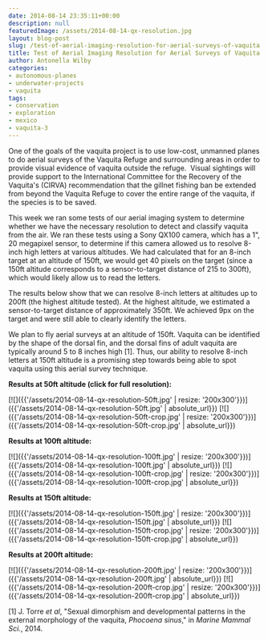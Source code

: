 ```yaml
---
date: 2014-08-14 23:35:11+00:00
description: null
featuredImage: /assets/2014-08-14-qx-resolution.jpg
layout: blog-post
slug: /test-of-aerial-imaging-resolution-for-aerial-surveys-of-vaquita
title: Test of Aerial Imaging Resolution for Aerial Surveys of Vaquita
author: Antonella Wilby
categories:
- autonomous-planes
- underwater-projects
- vaquita
tags:
- conservation
- exploration
- mexico
- vaquita-3
---
```

One of the goals of the vaquita project is to use low-cost, unmanned planes to do aerial surveys of the Vaquita Refuge and surrounding areas in order to provide visual evidence of vaquita outside the refuge.  Visual sightings will provide support to the International Committee for the Recovery of the Vaquita's (CIRVA) recommendation that the gillnet fishing ban be extended from beyond the Vaquita Refuge to cover the entire range of the vaquita, if the species is to be saved.

This week we ran some tests of our aerial imaging system to determine whether we have the necessary resolution to detect and classify vaquita from the air. We ran these tests using a Sony QX100 camera, which has a 1", 20 megapixel sensor, to determine if this camera allowed us to resolve 8-inch high letters at various altitudes.  We had calculated that for an 8-inch target at an altitude of 150ft, we would get 40 pixels on the target (since a 150ft altitude corresponds to a sensor-to-target distance of 215 to 300ft), which would likely allow us to read the letters.

The results below show that we can resolve 8-inch letters at altitudes up to 200ft (the highest altitude tested). At the highest altitude, we estimated a sensor-to-target distance of approximately 350ft. We achieved 9px on the target and were still able to clearly identify the letters. 

We plan to fly aerial surveys at an altitude of 150ft. Vaquita can be identified by the shape of the dorsal fin, and the dorsal fins of adult vaquita are typically around 5 to 8 inches high [1]. Thus, our ability to resolve 8-inch letters at 150ft altitude is a promising step towards being able to spot vaquita using this aerial survey technique.

**Results at 50ft altitude (click for full resolution):**

[![]({{'/assets/2014-08-14-qx-resolution-50ft.jpg' | resize: '200x300'}})]({{'/assets/2014-08-14-qx-resolution-50ft.jpg' | absolute_url}})
[![]({{'/assets/2014-08-14-qx-resolution-50ft-crop.jpg' | resize: '200x300'}})]({{'/assets/2014-08-14-qx-resolution-50ft-crop.jpg' | absolute_url}})

**Results at 100ft altitude:**

[![]({{'/assets/2014-08-14-qx-resolution-100ft.jpg' | resize: '200x300'}})]({{'/assets/2014-08-14-qx-resolution-100ft.jpg' | absolute_url}})
[![]({{'/assets/2014-08-14-qx-resolution-100ft-crop.jpg' | resize: '200x300'}})]({{'/assets/2014-08-14-qx-resolution-100ft-crop.jpg' | absolute_url}})

**Results at 150ft altitude:**

[![]({{'/assets/2014-08-14-qx-resolution-150ft.jpg' | resize: '200x300'}})]({{'/assets/2014-08-14-qx-resolution-150ft.jpg' | absolute_url}})
[![]({{'/assets/2014-08-14-qx-resolution-150ft-crop.jpg' | resize: '200x300'}})]({{'/assets/2014-08-14-qx-resolution-150ft-crop.jpg' | absolute_url}})

**Results at 200ft altitude:**

[![]({{'/assets/2014-08-14-qx-resolution-200ft.jpg' | resize: '200x300'}})]({{'/assets/2014-08-14-qx-resolution-200ft.jpg' | absolute_url}})
[![]({{'/assets/2014-08-14-qx-resolution-200ft-crop.jpg' | resize: '200x300'}})]({{'/assets/2014-08-14-qx-resolution-200ft-crop.jpg' | absolute_url}})

[1] J. Torre _et al_, "Sexual dimorphism and developmental patterns in the external morphology of the vaquita, _Phocoena sinus_," in _Marine Mammal Sci._, 2014.
